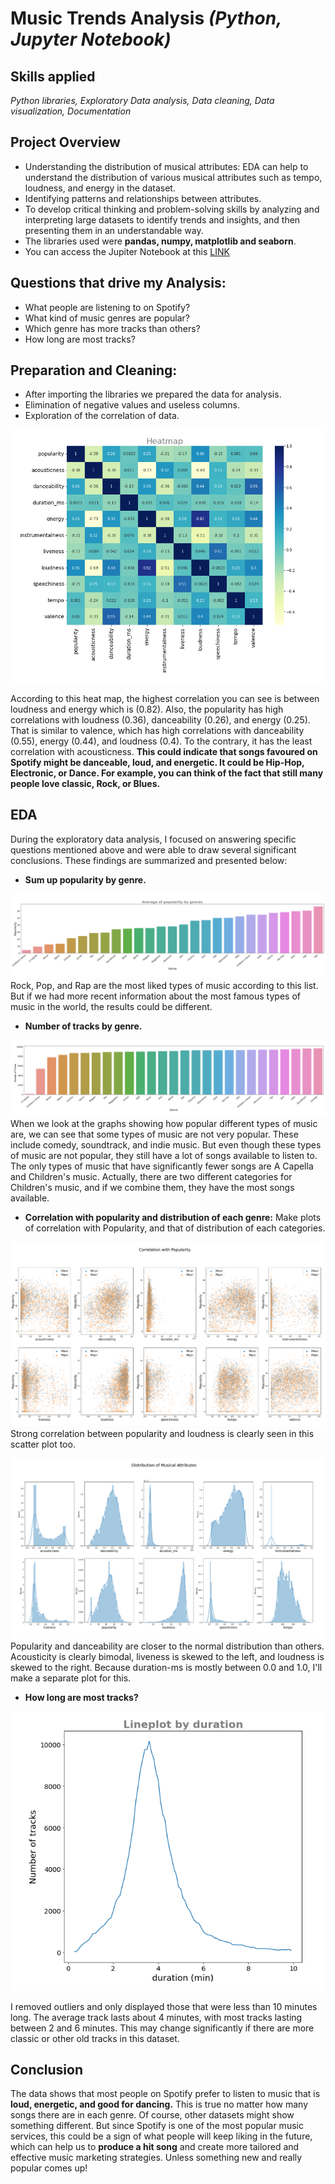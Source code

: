 # Music Trends Analysis *(Python, Jupyter Notebook)*
## Skills applied
*Python libraries, Exploratory Data analysis, Data cleaning, Data visualization, Documentation*
## Project Overview
- Understanding the distribution of musical attributes: EDA can help to understand the distribution of various musical attributes such as tempo, loudness, and energy in the dataset.
- Identifying patterns and relationships between attributes.
- To develop critical thinking and problem-solving skills by analyzing and interpreting large datasets to identify trends and insights, and then presenting them in an understandable way.
- The libraries used were **pandas, numpy, matplotlib and seaborn**.
- You can access the Jupiter Notebook at this [LINK](https://github.com/subhojitdas859/Music_Trends_Analysis/tree/main/files)

## Questions that drive my Analysis:
- What people are listening to on Spotify?
- What kind of music genres are popular?
- Which genre has more tracks than others?
- How long are most tracks?

## Preparation and Cleaning:
- After importing the libraries we prepared the data for analysis.
- Elimination of negative values and useless columns.
- Exploration of the correlation of data.

![alt text](img/1.png)

According to this heat map, the highest correlation you can see is between loudness and energy which is (0.82). Also, the popularity has high correlations with loudness (0.36), danceability (0.26), and energy (0.25). That is similar to valence, which has high correlations with danceability (0.55), energy (0.44), and loudness (0.4). To the contrary, it has the least correlation with acousticness. **This could indicate that songs favoured on Spotify might be danceable, loud, and energetic. It could be Hip-Hop, Electronic, or Dance. For example, you can think of the fact that still many people love classic, Rock, or Blues.**
## EDA
During the exploratory data analysis, I focused on answering specific questions mentioned above and were able to draw several significant conclusions. These findings are summarized and presented below:

- **Sum up popularity by genre.**

![alt text](img/2.png)
Rock, Pop, and Rap are the most liked types of music according to this list. But if we had more recent information about the most famous types of music in the world, the results could be different.

- **Number of tracks by genre.**

![alt text](img/3.png)
When we look at the graphs showing how popular different types of music are, we can see that some types of music are not very popular. These include comedy, soundtrack, and indie music. But even though these types of music are not popular, they still have a lot of songs available to listen to. The only types of music that have significantly fewer songs are A Capella and Children's music. Actually, there are two different categories for Children's music, and if we combine them, they have the most songs available.

- **Correlation with popularity and distribution of each genre:** Make plots of correlation with Popularity, and that of distribution of each categories.

![alt text](img/4.png)
Strong correlation between popularity and loudness is clearly seen in this scatter plot too.

![alt text](img/5.png)
Popularity and danceability are closer to the normal distribution than others. Acousticity is clearly bimodal, liveness is skewed to the left, and loudness is skewed to the right. Because duration-ms is mostly between 0.0 and 1.0, I'll make a separate plot for this.
- **How long are most tracks?**

![alt text](img/6.png)

I removed outliers and only displayed those that were less than 10 minutes long. The average track lasts about 4 minutes, with most tracks lasting between 2 and 6 minutes. This may change significantly if there are more classic or other old tracks in this dataset.
## Conclusion
The data shows that most people on Spotify prefer to listen to music that is **loud, energetic, and good for dancing.** This is true no matter how many songs there are in each genre. Of course, other datasets might show something different. But since Spotify is one of the most popular music services, this could be a sign of what people will keep liking in the future, which can help us to **produce a hit song** and create more tailored and effective music marketing strategies. Unless something new and really popular comes up!
